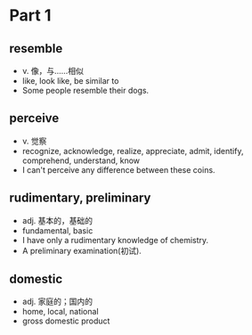 # Part 1

## resemble

- v. 像，与……相似
- like, look like, be similar to
- Some people resemble their dogs.

## perceive
- v. 觉察
- recognize, acknowledge, realize, appreciate, admit, identify, comprehend, understand, know
- I can't perceive any difference between these coins.

## rudimentary, preliminary
- adj. 基本的，基础的
- fundamental, basic
- I have only a rudimentary knowledge of chemistry.
- A preliminary examination(初试).


## domestic
- adj. 家庭的；国内的
- home, local, national
- gross domestic product